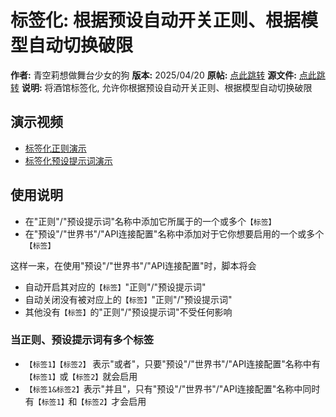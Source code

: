 # 标签化: 根据预设自动开关正则、根据模型自动切换破限

**作者:** 青空莉想做舞台少女的狗
**版本:** 2025/04/20
**原帖:** [点此跳转](https://discord.com/channels/1291925535324110879/1344362686900605043)
**源文件:** [点此跳转](https://gitgud.io/StageDog/tavern_resource/-/tree/main/酒馆助手/标签化/源文件?ref_type=heads)
**说明:** 将酒馆标签化, 允许你根据预设自动开关正则、根据模型自动切换破限

## 演示视频

- [标签化正则演示](https://gitgud.io/StageDog/tavern_resource/-/raw/main/酒馆助手/标签化/正则.mp4)
- [标签化预设提示词演示](https://gitgud.io/StageDog/tavern_resource/-/raw/main/酒馆助手/标签化/预设提示词.mp4)

## 使用说明

- 在"正则"/"预设提示词"名称中添加它所属于的一个或多个`【标签】`
- 在"预设"/"世界书"/"API连接配置"名称中添加对于它你想要启用的一个或多个`【标签】`

这样一来，在使用"预设"/"世界书"/"API连接配置"时，脚本将会

- 自动开启其对应的`【标签】`"正则"/"预设提示词"
- 自动关闭没有被对应上的`【标签】`"正则"/"预设提示词"
- 其他没有`【标签】`的"正则"/"预设提示词"不受任何影响

### 当正则、预设提示词有多个标签

- `【标签1】【标签2】` 表示"或者"，只要"预设"/"世界书"/"API连接配置"名称中有`【标签1】`或`【标签2】`就会启用
- `【标签1&标签2】`表示"并且"，只有"预设"/"世界书"/"API连接配置"名称中同时有`【标签1】`和`【标签2】`才会启用
